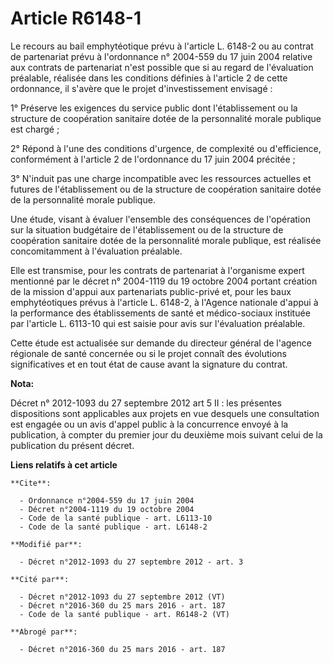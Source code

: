 # Article R6148-1

Le recours au bail emphytéotique prévu à l'article L. 6148-2 ou au contrat de partenariat prévu à l'ordonnance n° 2004-559 du
17 juin 2004 relative aux contrats de partenariat n'est possible que si au regard de l'évaluation préalable, réalisée dans
les conditions définies à l'article 2 de cette ordonnance, il s'avère que le projet d'investissement envisagé : 

1° Préserve les exigences du service public dont l'établissement ou la structure de coopération sanitaire dotée de la
personnalité morale publique est chargé ; 

2° Répond à l'une des conditions d'urgence, de complexité ou d'efficience, conformément à l'article 2 de l'ordonnance du 17
juin 2004 précitée ; 

3° N'induit pas une charge incompatible avec les ressources actuelles et futures de l'établissement ou de la structure de
coopération sanitaire dotée de la personnalité morale publique. 

Une étude, visant à évaluer l'ensemble des conséquences de l'opération sur la situation budgétaire de l'établissement ou de
la structure de coopération sanitaire dotée de la personnalité morale publique, est réalisée concomitamment à l'évaluation
préalable. 

Elle est transmise, pour les contrats de partenariat à l'organisme expert mentionné par le décret n° 2004-1119 du 19 octobre
2004 portant création de la mission d'appui aux partenariats public-privé et, pour les baux emphytéotiques prévus à l'article
L. 6148-2, à l'Agence nationale d'appui à la performance des établissements de santé et médico-sociaux instituée par
l'article L. 6113-10 qui est saisie pour avis sur l'évaluation préalable. 

Cette étude est actualisée sur demande du directeur général de l'agence régionale de santé concernée ou si le projet connaît
des évolutions significatives et en tout état de cause avant la signature du contrat.

**Nota:**

Décret n° 2012-1093 du 27 septembre 2012 art 5 II : les présentes  dispositions sont applicables aux projets en vue desquels
une  consultation est engagée ou un avis d'appel public à la concurrence  envoyé à la publication, à compter du premier jour
du deuxième mois  suivant celui de la publication du présent décret.

**Liens relatifs à cet article**

	**Cite**:

	  - Ordonnance n°2004-559 du 17 juin 2004
	  - Décret n°2004-1119 du 19 octobre 2004
	  - Code de la santé publique - art. L6113-10
	  - Code de la santé publique - art. L6148-2

	**Modifié par**:

	  - Décret n°2012-1093 du 27 septembre 2012 - art. 3

	**Cité par**:

	  - Décret n°2012-1093 du 27 septembre 2012 (VT)
	  - Décret n°2016-360 du 25 mars 2016 - art. 187
	  - Code de la santé publique - art. R6148-2 (VT)

	**Abrogé par**:

	  - Décret n°2016-360 du 25 mars 2016 - art. 187
